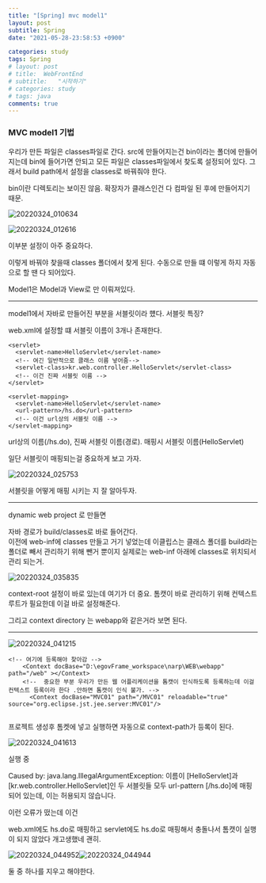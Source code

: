 ```yaml
---
title: "[Spring] mvc model1"
layout: post
subtitle: Spring
date: "2021-05-28-23:58:53 +0900"

categories: study
tags: Spring
# layout: post
# title:  WebFrontEnd
# subtitle:   "시작하기"
# categories: study
# tags: java
comments: true
---
```


### MVC model1 기법

우리가 만든 파일은 classes파일로 간다.
src에 만들어지는건 bin이라는 폴더에 만들어지는데 bin에 들어가면 안되고 모든 파일은 classes파일에서 찾도록 설정되어 있다. 그래서 build path에서 설정을 classes로 바꿔줘야 한다.

bin이란 디렉토리는 보이진 않음. 확장자가 클래스인건 다 컴파일 된 후에 만들어지기 때문.

![20220324_010634](/assets/20220324_010634.png)

![20220324_012616](/assets/20220324_012616.png)


이부분 설정이 아주 중요하다.


이렇게 바꿔야 찾을때 classes 폴더에서 찾게 된다.
수동으로 만들 떄 이렇게 하지 자동으로 할 땐 다 되어있다.


Model1은 Model과 View로 만 이뤄져있다.


-----

model1에서 자바로 만들어진 부분을 서블릿이라 헀다.
서블릿 특징?



web.xml에 설정할 떄 서블릿 이름이 3개나 존재한다.

```
<servlet>
  <servlet-name>HelloServlet</servlet-name>
  <!-- 여긴 일반적으로 클래스 이름 넣어줌-->
  <servlet-class>kr.web.controller.HelloServlet</servlet-class>
  <!-- 이건 진짜 서블릿 이름 -->
</servlet>

<servlet-mapping>
  <servlet-name>HelloServlet</servlet-name>
  <url-pattern>/hs.do</url-pattern>
  <!-- 이건 url상의 서블릿 이름 -->
</servlet-mapping>

```
url상의 이름(/hs.do), 진짜 서블릿 이름(경로). 매핑시 서블릿 이름(HelloServlet)


일단 서블릿이 매핑되는걸 중요하게 보고 가자.

![20220324_025753](/assets/20220324_025753.png)

서블릿을 어떻게 매핑 시키는 지 잘 알아두자.


---------

dynamic web project 로 만들면

자바 경로가 build/classes로 바로 들어간다.  
이전에 web-inf에 classes 만들고 거기 넣었는데
이클립스는 클래스 폴더를 build라는 폴더로 빼서 관리하기 위해 뺀거 뿐이지 실제로는 web-inf 아래에 classes로 위치되서 관리 되는거.

![20220324_035835](/assets/20220324_035835.png)

context-root 설정이 바로 있는데 여기가 더 중요.
톰캣이 바로 관리하기 위해 컨텍스트 루트가 필요한데 이걸 바로 설정해준다.

그리고 context directory 는 webapp와 같은거라 보면 된다.



------

![20220324_041215](/assets/20220324_041215.png)

```
<!-- 여기에 등록해야 찾아감 -->
	<Context docBase="D:\egovFrame_workspace\narp\WEB\webapp" path="/web" ></Context>
    <!--  중요한 부분 우리가 만든 웹 어플리케이션을 톰캣이 인식하도록 등록하는데 이걸 컨텍스트 등록이라 한다 .안하면 톰캣이 인식 불가. -->
      <Context docBase="MVC01" path="/MVC01" reloadable="true" source="org.eclipse.jst.jee.server:MVC01"/>


```

프로젝트 생성후 톰켓에 넣고 실행하면 자동으로 context-path가 등록이 된다.


![20220324_041613](/assets/20220324_041613.png)


실행 중


Caused by: java.lang.IllegalArgumentException: 이름이 [HelloServlet]과 [kr.web.controller.HelloServlet]인 두 서블릿들 모두 url-pattern [/hs.do]에 매핑되어 있는데, 이는 허용되지 않습니다.

이런 오류가 떴는데 이건

web.xml에도 hs.do로 매핑하고 servlet에도 hs.do로 매핑해서 충돌나서 톰캣이 실행이 되지 않았다 개고생했네 괜히.


![20220324_044952](/assets/20220324_044952.png)![20220324_044944](/assets/20220324_044944.png)

둘 중 하나를 지우고 해야한다.
